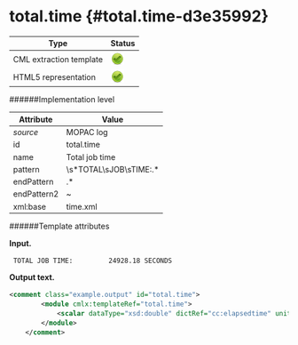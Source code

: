 # total.time {#total.time-d3e35992}


| Type                                                                                                                                                                                                  | Status                                                                                                                                                                                                |
|----|----|
| CML extraction template                                                                                                                                                                               | ![](/imgs/Total.png)                                                                                                                                                                                  |
| HTML5 representation                                                                                                                                                                                  | ![](/imgs/Total.png)                                                                                                                                                                                  |

######Implementation level

| Attribute                                                                                                                                                                                             | Value                                                                                                                                                                                                 |
|----|----|
| *source*                                                                                                                                                                                              | MOPAC log                                                                                                                                                                                             |
| id                                                                                                                                                                                                    | total.time                                                                                                                                                                                            |
| name                                                                                                                                                                                                  | Total job time                                                                                                                                                                                        |
| pattern                                                                                                                                                                                               | \\s\*TOTAL\\sJOB\\sTIME:.\*                                                                                                                                                                           |
| endPattern                                                                                                                                                                                            | .\*                                                                                                                                                                                                   |
| endPattern2                                                                                                                                                                                           | \~                                                                                                                                                                                                    |
| xml:base                                                                                                                                                                                              | time.xml                                                                                                                                                                                              |

######Template attributes

**Input.**

     TOTAL JOB TIME:         24928.18 SECONDS

        

**Output text.**

```xml
<comment class="example.output" id="total.time">
        <module cmlx:templateRef="total.time">
            <scalar dataType="xsd:double" dictRef="cc:elapsedtime" units="si:s">24928.18</scalar>
        </module>
    </comment>
```
